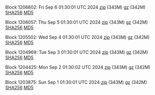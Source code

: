 Block 1206602: Fri Sep  6 01:30:01 UTC 2024 [zip](https://files.01coin.io/mainnet/2024-09-06/bootstrap.dat.zip) (343M) [gz](https://files.01coin.io/mainnet/2024-09-06/bootstrap.dat.tar.gz) (342M) [SHA256](https://files.01coin.io/mainnet/2024-09-06/sha256.txt) [MD5](https://files.01coin.io/mainnet/2024-09-06/md5.txt)

Block 1206057: Thu Sep  5 01:30:01 UTC 2024 [zip](https://files.01coin.io/mainnet/2024-09-05/bootstrap.dat.zip) (343M) [gz](https://files.01coin.io/mainnet/2024-09-05/bootstrap.dat.tar.gz) (342M) [SHA256](https://files.01coin.io/mainnet/2024-09-05/sha256.txt) [MD5](https://files.01coin.io/mainnet/2024-09-05/md5.txt)

Block 1205502: Wed Sep  4 01:30:01 UTC 2024 [zip](https://files.01coin.io/mainnet/2024-09-04/bootstrap.dat.zip) (343M) [gz](https://files.01coin.io/mainnet/2024-09-04/bootstrap.dat.tar.gz) (342M) [SHA256](https://files.01coin.io/mainnet/2024-09-04/sha256.txt) [MD5](https://files.01coin.io/mainnet/2024-09-04/md5.txt)

Block 1204969: Tue Sep  3 01:30:01 UTC 2024 [zip](https://files.01coin.io/mainnet/2024-09-03/bootstrap.dat.zip) (343M) [gz](https://files.01coin.io/mainnet/2024-09-03/bootstrap.dat.tar.gz) (342M) [SHA256](https://files.01coin.io/mainnet/2024-09-03/sha256.txt) [MD5](https://files.01coin.io/mainnet/2024-09-03/md5.txt)

Block 1204425: Mon Sep  2 01:30:02 UTC 2024 [zip](https://files.01coin.io/mainnet/2024-09-02/bootstrap.dat.zip) (343M) [gz](https://files.01coin.io/mainnet/2024-09-02/bootstrap.dat.tar.gz) (342M) [SHA256](https://files.01coin.io/mainnet/2024-09-02/sha256.txt) [MD5](https://files.01coin.io/mainnet/2024-09-02/md5.txt)

Block 1203875: Sun Sep  1 01:30:01 UTC 2024 [zip](https://files.01coin.io/mainnet/2024-09-01/bootstrap.dat.zip) (343M) [gz](https://files.01coin.io/mainnet/2024-09-01/bootstrap.dat.tar.gz) (342M) [SHA256](https://files.01coin.io/mainnet/2024-09-01/sha256.txt) [MD5](https://files.01coin.io/mainnet/2024-09-01/md5.txt)

